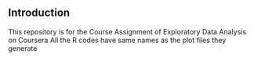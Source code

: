## Introduction
 This repository is for the Course Assignment of Exploratory Data Analysis on Coursera
 All the R codes have same names as the plot files they generate
 
